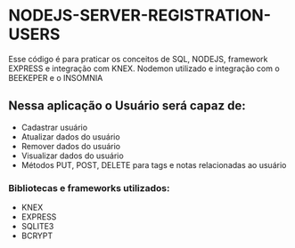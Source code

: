 # NODEJS-SERVER-REGISTRATION-USERS
Esse código é para praticar os conceitos de SQL, NODEJS, framework EXPRESS e integração com KNEX. Nodemon utilizado e integração com o BEEKEPER e o INSOMNIA

## Nessa aplicação o Usuário será capaz de: 
- Cadastrar usuário 
- Atualizar dados do usuário 
- Remover dados do usuário 
- Visualizar dados do usuário 
- Métodos PUT, POST, DELETE para tags e notas relacionadas ao usuário  

### Bibliotecas e frameworks utilizados: 
- KNEX
- EXPRESS
- SQLITE3
- BCRYPT